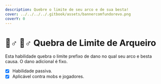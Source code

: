 ```yaml
---
description: Quebre o limite de seu arco e de sua besta!
cover: ../../../../.gitbook/assets/bannercomfundorevo.png
coverY: 0
---
```


# 🧗♂ 🧗♂ Quebra de Limite de Arqueiro

Esta habilidade quebra o limite prefixo de dano no qual seu arco e besta causa. O dano adicional é fixo.

* [x] Habilidade passiva.
* [x] Aplicável contra mobs e jogadores.
